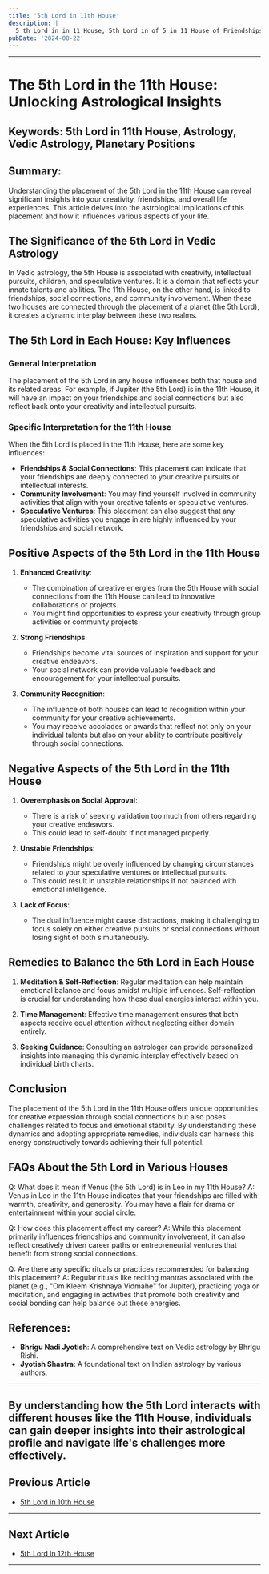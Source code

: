 ```yaml
---
title: '5th Lord in 11th House'
description: |
  5 th Lord in in 11 House, 5th Lord in of 5 in 11 House of Friendships in Vedic astrology
pubDate: '2024-08-22'
---
```


--- 
# The 5th Lord in the 11th House: Unlocking Astrological Insights

## Keywords: 5th Lord in 11th House, Astrology, Vedic Astrology, Planetary Positions

## Summary:
Understanding the placement of the 5th Lord in the 11th House can reveal significant insights into your creativity, friendships, and overall life experiences. This article delves into the astrological implications of this placement and how it influences various aspects of your life.

## The Significance of the 5th Lord in Vedic Astrology

In Vedic astrology, the 5th House is associated with creativity, intellectual pursuits, children, and speculative ventures. It is a domain that reflects your innate talents and abilities. The 11th House, on the other hand, is linked to friendships, social connections, and community involvement. When these two houses are connected through the placement of a planet (the 5th Lord), it creates a dynamic interplay between these two realms.

## The 5th Lord in Each House: Key Influences

### General Interpretation
The placement of the 5th Lord in any house influences both that house and its related areas. For example, if Jupiter (the 5th Lord) is in the 11th House, it will have an impact on your friendships and social connections but also reflect back onto your creativity and intellectual pursuits.

### Specific Interpretation for the 11th House
When the 5th Lord is placed in the 11th House, here are some key influences:
- **Friendships & Social Connections**: This placement can indicate that your friendships are deeply connected to your creative pursuits or intellectual interests.
- **Community Involvement**: You may find yourself involved in community activities that align with your creative talents or speculative ventures.
- **Speculative Ventures**: This placement can also suggest that any speculative activities you engage in are highly influenced by your friendships and social network.

## Positive Aspects of the 5th Lord in the 11th House

1. **Enhanced Creativity**:
   - The combination of creative energies from the 5th House with social connections from the 11th House can lead to innovative collaborations or projects.
   - You might find opportunities to express your creativity through group activities or community projects.

2. **Strong Friendships**:
   - Friendships become vital sources of inspiration and support for your creative endeavors.
   - Your social network can provide valuable feedback and encouragement for your intellectual pursuits.

3. **Community Recognition**:
   - The influence of both houses can lead to recognition within your community for your creative achievements.
   - You may receive accolades or awards that reflect not only on your individual talents but also on your ability to contribute positively through social connections.

## Negative Aspects of the 5th Lord in the 11th House

1. **Overemphasis on Social Approval**:
   - There is a risk of seeking validation too much from others regarding your creative endeavors.
   - This could lead to self-doubt if not managed properly.

2. **Unstable Friendships**:
   - Friendships might be overly influenced by changing circumstances related to your speculative ventures or intellectual pursuits.
   - This could result in unstable relationships if not balanced with emotional intelligence.

3. **Lack of Focus**:
   - The dual influence might cause distractions, making it challenging to focus solely on either creative pursuits or social connections without losing sight of both simultaneously.

## Remedies to Balance the 5th Lord in Each House

1. **Meditation & Self-Reflection**:
    Regular meditation can help maintain emotional balance and focus amidst multiple influences.
    Self-reflection is crucial for understanding how these dual energies interact within you.

2. **Time Management**:
    Effective time management ensures that both aspects receive equal attention without neglecting either domain entirely.

3. **Seeking Guidance**:
    Consulting an astrologer can provide personalized insights into managing this dynamic interplay effectively based on individual birth charts.

## Conclusion

The placement of the 5th Lord in the 11th House offers unique opportunities for creative expression through social connections but also poses challenges related to focus and emotional stability. By understanding these dynamics and adopting appropriate remedies, individuals can harness this energy constructively towards achieving their full potential.

## FAQs About the 5th Lord in Various Houses

Q: What does it mean if Venus (the 5th Lord) is in Leo in my 11th House?
A: Venus in Leo in the 11th House indicates that your friendships are filled with warmth, creativity, and generosity. You may have a flair for drama or entertainment within your social circle.

Q: How does this placement affect my career?
A: While this placement primarily influences friendships and community involvement, it can also reflect creatively driven career paths or entrepreneurial ventures that benefit from strong social connections.

Q: Are there any specific rituals or practices recommended for balancing this placement?
A: Regular rituals like reciting mantras associated with the planet (e.g., "Om Kleem Krishnaya Vidmahe" for Jupiter), practicing yoga or meditation, and engaging in activities that promote both creativity and social bonding can help balance out these energies.

## References:

- **Bhrigu Nadi Jyotish**: A comprehensive text on Vedic astrology by Bhrigu Rishi.
- **Jyotish Shastra**: A foundational text on Indian astrology by various authors.

---

By understanding how the 5th Lord interacts with different houses like the 11th House, individuals can gain deeper insights into their astrological profile and navigate life's challenges more effectively.
---

## Previous Article
- [5th Lord in 10th House](/blogs-md/1005_5th_Lord_in_all_Houses/100510_5th_Lord_in_10th_House.md)

---

## Next Article
- [5th Lord in 12th House](/blogs-md/1005_5th_Lord_in_all_Houses/100512_5th_Lord_in_12th_House.md)

---
